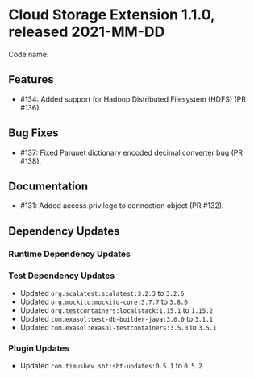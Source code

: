 # Cloud Storage Extension 1.1.0, released 2021-MM-DD

Code name:

## Features

* #134: Added support for Hadoop Distributed Filesystem (HDFS) (PR #136).

## Bug Fixes

* #137: Fixed Parquet dictionary encoded decimal converter bug (PR #138).

## Documentation

* #131: Added access privilege to connection object (PR #132).

## Dependency Updates

### Runtime Dependency Updates

### Test Dependency Updates

* Updated `org.scalatest:scalatest:3.2.3` to `3.2.6`
* Updated `org.mockito:mockito-core:3.7.7` to `3.8.0`
* Updated `org.testcontainers:localstack:1.15.1` to `1.15.2`
* Updated `com.exasol:test-db-builder-java:3.0.0` to `3.1.1`
* Updated `com.exasol:exasol-testcontainers:3.5.0` to `3.5.1`

### Plugin Updates

* Updated `com.timushev.sbt:sbt-updates:0.5.1` to `0.5.2`
